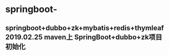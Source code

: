 # springboot-
springboot+dubbo+zk+mybatis+redis+thymleaf
2019.02.25
maven上 SpringBoot+dubbo+zk项目初始化
----------------------------------


